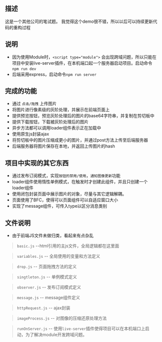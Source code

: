 ## 描述
这是一个其他公司的笔试题。
我觉得这个demo很不错，所以以后可以持续更新代码的重构过程
## 说明
* 因为使用Module时，`<script type="module">`  会出现跨域问题，所以只能在项目中安装live-server插件，在本机端口起一个服务器启动项目。启动命令`npm run dev`
* 后端采用express，启动命令`npm run server`
## 完成的功能
* 通过 `点击/拖拽` 上传图片
* 将图片进行像素级的灰阶处理，并展示在前端页面上
* 提供预览按钮，预览灰阶处理后的图片的base64字符串，并复制在剪切板中
* 提供下载按钮，下载被灰阶处理后的图片
* 异步方法都可以调用loader组件表示正在加载中
* 使用原生js封装ajax
* 将剪切板中的图片压缩成更小的图片，并通过post方法上传至后端服务器
* 后端服务器将图片保存在本地，并返回上传图片的hash
## 项目中实现的其它东西
* 通过发布订阅模式，实现`按钮的禁用/使用`，`通知图像更新`功能
* loader组件使用惰性单例模式，在触发时才创建此组件，并且只创建一个loader组件
* 使用闭包封装页面中展示图片的对象，尽量与其它逻辑解耦。
* 页面使用了BFC，使得可以页面组件可以自适应窗口大小
* 实现了message组件，可传入type以区分消息类别
## 文件说明
* 由于前端JS文件未做归类，看起来有点杂乱
> `basic.js` --html引用的主js文件，全局逻辑都在这里面

>`variables.js` -- 全局使用的变量和方法定义

>`drop.js` -- 页面拖拽方法的定义

>`singtleton.js` -- 单例模式定义

>`observer.js` -- 发布订阅模式定义

>`message.js` -- message组件定义

>`httpRequest.js` -- ajax封装

>`imageProcess.js` -- 对图像的压缩还原处理方法

>`runOnServer.js` -- 使用`live-server`插件使得项目可以在本机端口上启动，为了解决module开发跨域问题。